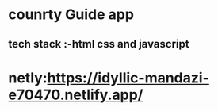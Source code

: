# counrty Guide app

## tech stack :-html css and javascript 

# netly:https://idyllic-mandazi-e70470.netlify.app/
